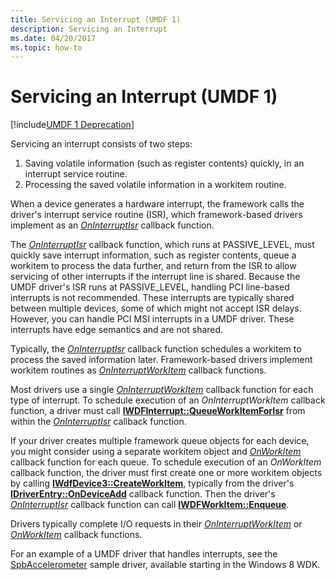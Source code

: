 ```yaml
---
title: Servicing an Interrupt (UMDF 1)
description: Servicing an Interrupt
ms.date: 04/20/2017
ms.topic: how-to
---
```


# Servicing an Interrupt (UMDF 1)


[!include[UMDF 1 Deprecation](../includes/umdf-1-deprecation.md)]

Servicing an interrupt consists of two steps:

1.  Saving volatile information (such as register contents) quickly, in an interrupt service routine.
2.  Processing the saved volatile information in a workitem routine.

When a device generates a hardware interrupt, the framework calls the driver's interrupt service routine (ISR), which framework-based drivers implement as an [*OnInterruptIsr*](/windows-hardware/drivers/ddi/wudfinterrupt/nc-wudfinterrupt-wudf_interrupt_isr) callback function.

The [*OnInterruptIsr*](/windows-hardware/drivers/ddi/wudfinterrupt/nc-wudfinterrupt-wudf_interrupt_isr) callback function, which runs at PASSIVE\_LEVEL, must quickly save interrupt information, such as register contents, queue a workitem to process the data further, and return from the ISR to allow servicing of other interrupts if the interrupt line is shared. Because the UMDF driver's ISR runs at PASSIVE\_LEVEL, handling PCI line-based interrupts is not recommended. These interrupts are typically shared between multiple devices, some of which might not accept ISR delays. However, you can handle PCI MSI interrupts in a UMDF driver. These interrupts have edge semantics and are not shared.

Typically, the [*OnInterruptIsr*](/windows-hardware/drivers/ddi/wudfinterrupt/nc-wudfinterrupt-wudf_interrupt_isr) callback function schedules a workitem to process the saved information later. Framework-based drivers implement workitem routines as [*OnInterruptWorkItem*](/windows-hardware/drivers/ddi/wudfinterrupt/nc-wudfinterrupt-wudf_interrupt_workitem) callback functions.

Most drivers use a single [*OnInterruptWorkItem*](/windows-hardware/drivers/ddi/wudfinterrupt/nc-wudfinterrupt-wudf_interrupt_workitem) callback function for each type of interrupt. To schedule execution of an *OnInterruptWorkItem* callback function, a driver must call [**IWDFInterrupt::QueueWorkItemForIsr**](/windows-hardware/drivers/ddi/wudfddi/nf-wudfddi-iwdfinterrupt-queueworkitemforisr) from within the [*OnInterruptIsr*](/windows-hardware/drivers/ddi/wudfinterrupt/nc-wudfinterrupt-wudf_interrupt_isr) callback function.

If your driver creates multiple framework queue objects for each device, you might consider using a separate workitem object and [*OnWorkItem*](/windows-hardware/drivers/ddi/wudfworkitem/nc-wudfworkitem-wudf_workitem_function) callback function for each queue. To schedule execution of an *OnWorkItem* callback function, the driver must first create one or more workitem objects by calling [**IWdfDevice3::CreateWorkItem**](/windows-hardware/drivers/ddi/wudfddi/nf-wudfddi-iwdfdevice3-createworkitem), typically from the driver's [**IDriverEntry::OnDeviceAdd**](/windows-hardware/drivers/ddi/wudfddi/nf-wudfddi-idriverentry-ondeviceadd) callback function. Then the driver's [*OnInterruptIsr*](/windows-hardware/drivers/ddi/wudfinterrupt/nc-wudfinterrupt-wudf_interrupt_isr) callback function can call [**IWDFWorkItem::Enqueue**](/windows-hardware/drivers/ddi/wudfddi/nf-wudfddi-iwdfworkitem-enqueue).

Drivers typically complete I/O requests in their [*OnInterruptWorkItem*](/windows-hardware/drivers/ddi/wudfinterrupt/nc-wudfinterrupt-wudf_interrupt_workitem) or [*OnWorkItem*](/windows-hardware/drivers/ddi/wudfworkitem/nc-wudfworkitem-wudf_workitem_function) callback functions.

For an example of a UMDF driver that handles interrupts, see the [SpbAccelerometer](/samples/browse/) sample driver, available starting in the Windows 8 WDK.

